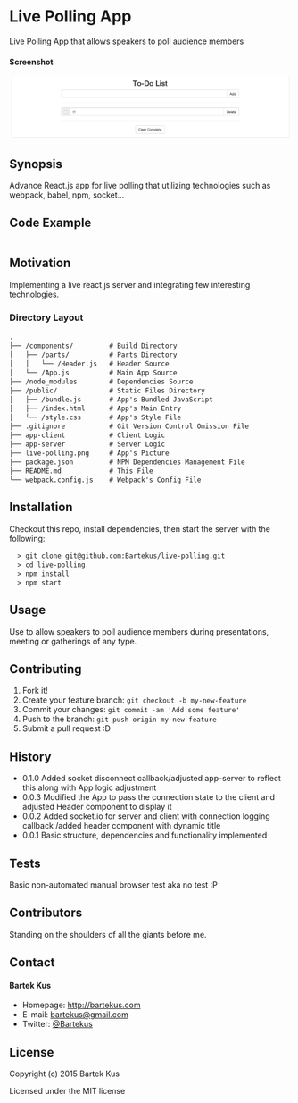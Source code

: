 Live Polling App
======

Live Polling App that allows speakers to poll audience members

#### Screenshot

![Screenshot software](https://raw.githubusercontent.com/Bartekus/live-polling/master/live-polling.png "screenshot software")

## Synopsis

Advance React.js app for live polling that utilizing technologies such as webpack, babel, npm, socket... 

## Code Example

```

```

## Motivation

Implementing a live react.js server and integrating few interesting technologies.

### Directory Layout

```
.
├── /components/         # Build Directory
│   ├── /parts/          # Parts Directory
│   │   └── /Header.js   # Header Source
│   └── /App.js          # Main App Source
├── /node_modules        # Dependencies Source
├── /public/             # Static Files Directory
│   ├── /bundle.js       # App's Bundled JavaScript
│   ├── /index.html      # App's Main Entry
│   └── /style.css       # App's Style File
├── .gitignore           # Git Version Control Omission File
├── app-client           # Client Logic
├── app-server           # Server Logic
├── live-polling.png     # App's Picture
├── package.json         # NPM Dependencies Management File
├── README.md            # This File
└── webpack.config.js    # Webpack's Config File
```

## Installation

Checkout this repo, install dependencies, then start the server with the following:

```
  > git clone git@github.com:Bartekus/live-polling.git
  > cd live-polling
  > npm install
  > npm start
```

## Usage

Use to allow speakers to poll audience members during presentations, meeting or gatherings of any type.

## Contributing

1. Fork it!
2. Create your feature branch: `git checkout -b my-new-feature`
3. Commit your changes: `git commit -am 'Add some feature'`
4. Push to the branch: `git push origin my-new-feature`
5. Submit a pull request :D

## History

* 0.1.0 Added socket disconnect callback/adjusted app-server to reflect this along with App logic adjustment
* 0.0.3 Modified the App to pass the connection state to the client and adjusted Header component to display it
* 0.0.2 Added socket.io for server and client with connection logging callback /added header component with dynamic title
* 0.0.1 Basic structure, dependencies and functionality implemented

## Tests

Basic non-automated manual browser test aka no test :P

## Contributors

Standing on the shoulders of all the giants before me.

## Contact
#### Bartek Kus
* Homepage: http://bartekus.com
* E-mail: bartekus@gmail.com
* Twitter: [@Bartekus](https://twitter.com/Bartekus "Bartekus on twitter")

## License

Copyright (c) 2015 Bartek Kus

Licensed under the MIT license
